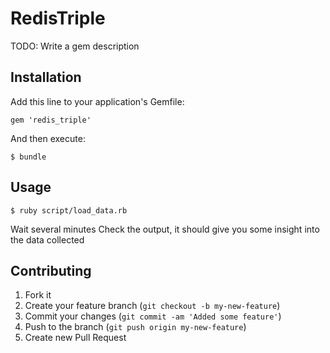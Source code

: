 # RedisTriple

TODO: Write a gem description

## Installation

Add this line to your application's Gemfile:

    gem 'redis_triple'

And then execute:

    $ bundle

## Usage

    $ ruby script/load_data.rb
  Wait several minutes
  Check the output, it should give you some insight into the data collected

## Contributing

1. Fork it
2. Create your feature branch (`git checkout -b my-new-feature`)
3. Commit your changes (`git commit -am 'Added some feature'`)
4. Push to the branch (`git push origin my-new-feature`)
5. Create new Pull Request
